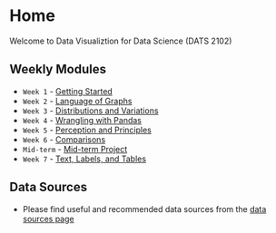 # Home
Welcome to Data Visualiztion for Data Science (DATS 2102)
## Weekly Modules

* `Week 1` - [Getting Started](weekly/module_week_1_getting_started.md)
* `Week 2` - [Language of Graphs](weekly/module_week_2_language_of_graphs.md)
* `Week 3` - [Distributions and Variations](weekly/module_week_3_distributions_variation.md)
* `Week 4` - [Wrangling with Pandas](weekly/module_week_4_wrangling_with_pandas.md)
* `Week 5` - [Perception and Principles](weekly/module_week_5_perception_principles.md)
* `Week 6` - [Comparisons](weekly/module_week_6_comparisons.md)
* `Mid-term` - [Mid-term Project](weekly/mid_term_project.md)
* `Week 7` - [Text, Labels, and Tables](weekly/module_week_7_text_labels_tables.md)



## Data Sources
*    Please find useful and recommended data sources from the [data sources page](ds/data_sources_module.md)
